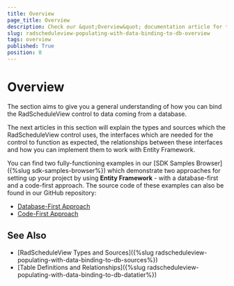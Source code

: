 ```yaml
---
title: Overview
page_title: Overview
description: Check our &quot;Overview&quot; documentation article for the RadScheduleView WPF control.
slug: radscheduleview-populating-with-data-binding-to-db-overview
tags: overview
published: True
position: 0
---
```


# Overview

The section aims to give you a general understanding of how you can bind the RadScheduleView control to data coming from a database.

The next articles in this section will explain the types and sources which the RadScheduleView control uses, the interfaces which are needed for the control to function as expected, the relationships between these interfaces and how you can implement them to work with Entity Framework.

You can find two fully-functioning examples in our [SDK Samples Browser]({%slug sdk-samples-browser%}) which demonstrate two approaches for setting up your project by using **Entity Framework** - with a database-first and a code-first approach. The source code of these examples can also be found in our GitHub repository:

* [Database-First Approach](https://github.com/telerik/xaml-sdk/tree/master/ScheduleView/Database)
* [Code-First Approach](https://github.com/telerik/xaml-sdk/tree/master/ScheduleView/DatabaseEntityFramework)

## See Also

 * [RadScheduleView Types and Sources]({%slug radscheduleview-populating-with-data-binding-to-db-sources%})
 * [Table Definitions and Relationships]({%slug radscheduleview-populating-with-data-binding-to-db-datatier%})
